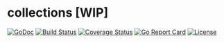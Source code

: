 # collections [WIP]

[![GoDoc](https://godoc.org/github.com/jakeschurch/collections?status.svg)](https://godoc.org/github.com/jakeschurch/collections)
[![Build Status](https://travis-ci.org/jakeschurch/collections.svg?branch=master)](https://travis-ci.org/jakeschurch/collections)
[![Coverage Status](https://coveralls.io/repos/github/jakeschurch/collections/badge.svg?branch=master)](https://coveralls.io/github/jakeschurch/collections?branch=master)
[![Go Report Card](https://goreportcard.com/badge/github.com/jakeschurch/collections)](https://goreportcard.com/report/github.com/jakeschurch/collections)
[![License](https://img.shields.io/badge/license-MIT-blue.svg)](https://opensource.org/licenses/MIT)